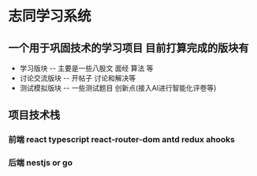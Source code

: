 # 志同学习系统
## 一个用于巩固技术的学习项目 目前打算完成的版块有 
- 学习版块 -- 主要是一些八股文 面经 算法 等
- 讨论交流版块 -- 开帖子 讨论和解决等
- 测试模拟版块 -- 一些测试题目 创新点(接入AI进行智能化评卷等)

## 项目技术栈
### 前端 react typescript react-router-dom antd redux ahooks

### 后端 nestjs or go